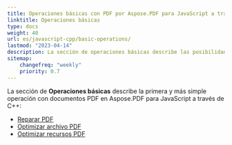 ```yaml
---
title: Operaciones básicas con PDF por Aspose.PDF para JavaScript a través de C++ 
linktitle: Operaciones básicas
type: docs
weight: 40
url: es/javascript-cpp/basic-operations/
lastmod: "2023-04-14"
description: La sección de operaciones básicas describe las posibilidades de la operación más simple con documentos PDF usando Aspose.PDF para JavaScript.
sitemap:
    changefreq: "weekly"
    priority: 0.7
---
```


La sección de **Operaciones básicas** describe la primera y más simple operación con documentos PDF en Aspose.PDF para JavaScript a través de C++:

- [Reparar PDF](/pdf/javascript-cpp/repair-pdf/)
- [Optimizar archivo PDF](/pdf/javascript-cpp/optimize-pdf/)
- [Optimizar recursos PDF](/pdf/javascript-cpp/optimize-pdf-resources/)